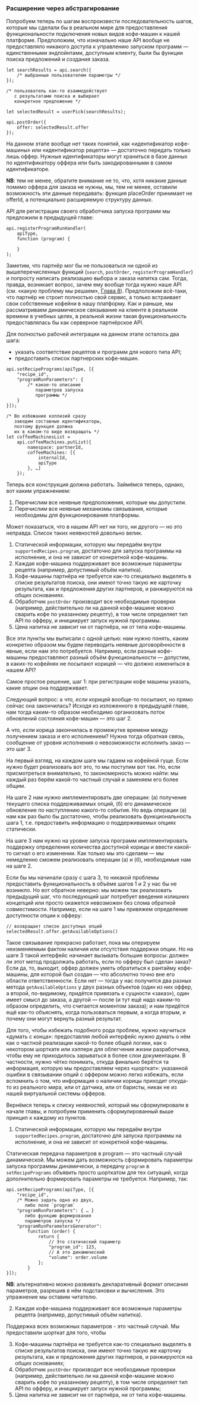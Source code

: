 ### Расширение через абстрагирование

Попробуем теперь по шагам воспроизвести последовательность шагов, которые мы сделали бы в реальном мире для предоставления функциональности подключения новых видов кофе-машин к нашей платформе. Предположим, что изначально наше API вообще не предоставляло никакого доступа к управлению запуском программ — единственными эндпойнтами, доступным клиенту, были бы функции поиска предложений и создания заказа.

```
let searchResults = api.search({
    /* выбранные пользователем параметры */
});

/* пользователь как-то взаимодействует
   с результатами поиска и выбирает
   конкретное предложение */

let selectedResult = userPick(searchResults);

api.postOrder({
    offer: selectedResult.offer
});
```

На данном этапе вообще нет таких понятий, как «идентификатор кофе-машины» или «идентификатор рецепта» — достаточно передать только лишь оффер. Нужные идентификаторы могут храниться в базе данных по идентификатору оффера или быть закодированными в самом идентификаторе.

**NB**: тем не менее, обратите внимание не то, что, хотя никакие данные помимо оффера для заказа не нужны, мы, тем не менее, оставили возможность эти данные передавать: функция placeOrder принимает не offerId, а потенциально расширяемую структуру данных.

API для регистрации своего обработчика запуска программ мы предложили в предыдущей главе:

```
api.registerProgramRunHandler(
    apiType,
    function (program) {

    }
);
```

Заметим, что партнёр мог бы не пользоваться ни одной из вышеперечисленных функций (`search`, `postOrder`, `registerProgramHandler`) и попросту написать реализацию выбора и заказа напитка сам. Тогда, правда, возникает вопрос, зачем ему вообще тогда нужно наше API (см. «какую проблему мы решаем», [Глава 8](#chapter-8)). Предположим всё-таки, что партнёр не строит полностью свой сервис, а только встраивает свои собственные кофейни в нашу платформу. Как и раньше, мы рассматриваем динамическое связывание на клиенте в реальном времени в учебных целях, в реальной жизни такая функциональность предоставлялась бы как серверное партнёрское API.

Для полностью рабочей интеграции на данном этапе осталось два шага:
  * указать соответствие рецептов и программ для нового типа API;
  * предоставить список партнерских кофе-машин.

```
api.setRecipePrograms(apiType, [{
    "recipe_id",
    "programRunParameters": {
        /* какое-то описание
           параметров запуска
           программы */
    }
}]);

/* Во избежание коллизий сразу
   заводим составные идентификаторы,
   поэтому функция должна 
   их в каком-то виде возвращать */
let coffeeMachinesList = 
    api.coffeeMachines.putList({
        namespace: partnerId,
        coffeeMachines: [{
            internalId,
            apiType
        }, …]
    });
```

Теперь вся конструкция должна работать. Займёмся теперь, однако, вот каким упражнением:
  1. Перечислим все неявные предположения, которые мы допустили.
  2. Перечислим все неявные механизмы связывания, которые необходимы для функционирования платформы.

Может показаться, что в нашем API нет ни того, ни другого — но это неправда. Список таких неявностей довольно велик.
  1. Cтатической информации, которую мы передаём внутри `supportedRecipes.program`, достаточно для запуска программы на исполнение, и она не зависит от конкретной кофе-машины.
  2. Каждая кофе-машина поддерживает все возможные параметры рецепта (например, допустимый объём напитка).
  3. Кофе-машины партнёра не требуется как-то специально выделять в списке результатов поиска, они имеют точно такую же карточку результата, как и предложения других партнеров, и ранжируются на общих основаниях.
  4. Обработчик `postOrder` производит все необходимые проверки (например, действительно ли на данной кофе-машине можно сварить кофе по указанному рецепту), в том числе определяет тип API по офферу, и инициирует запуск нужной программы.
  5. Цена напитка не зависит ни от партнёра, ни от типа кофе-машины.

Все эти пункты мы выписали с одной целью: нам нужно понять, каким конкретно образом мы будем переводить неявные договорённости в явные, если нам это потребуется. Например, если разные кофе-машины предоставляют разный объём функциональности — допустим, в каких-то кофейнях не посыпают корицей — что должно измениться в нашем API? 

Самое простое решение, шаг 1: при регистрации кофе машины указать, какие опции она поддерживает.

Следующий вопрос: а *что, если* корицей вообще-то посыпают, но прямо сейчас она закончилась? Исходя из изложенного в предыдущей главе, нам тогда каким-то образом необходимо организовать поток обновлений состояния кофе-машин — это шаг 2.

А *что, если* корица закончилась в промежутке времени между получением заказа и его исполнением? Нужна тогда обратная связь, сообщение от уровня исполнения о невозможности исполнить заказ — это шаг 3.

На первый взгляд, на каждом шаге мы гадаем на кофейной гуще. Если нужно будет реализовать вот это, то мы поступим вот так. Но, если присмотреться внимательно, то закономерность можно найти: мы каждый раз берём какой-то частный случай и заменяем его более общим.

На шаге 2 нам нужно имплементировать две операции: (а) получение текущего списка поддерживаемых опций, (б) его динамическое обновление по наступлению какого-то события. Но ведь операции (а) нам как раз было бы достаточно, чтобы реализовать функциональность шага 1, т.е. предоставить информацию о поддерживаемых опциях статически.

На шаге 3 нам нужно на уровне запуска программ имплементировать поддержку определения количества доступной корицы и ввести какой-то сигнал о его изменении. Как только мы это сделаем — мы немедленно сможем реализовать операции (а) и (б), необходимые нам на шаге 2.

Если бы мы начинали сразу с шага 3, то никакой проблемы предоставить функциональность в объёме шагов 1 и 2 у нас бы не возникло. Но вот обратное неверно: мы можем так реализовать предыдущий шаг, что последующий шаг потребует введения излишних концепций или просто окажется невозможен без слома обратной совместимости. Например, если на шаге 1 мы привяжем определение доступности опции к офферу:

```
// возвращает список доступных опций
selectedResult.offer.getAvailableOptions()
```

Такое связывание прекрасно работает, пока мы оперируем неизменяемым фактом наличия или отсутствия поддержки опции. Но на шаге 3 такой интерфейс начинает вызывать большие вопросы: должен ли этот метод продолжать работать, если по офферу был сделан заказ? Если да, то, выходит, оффер должен уметь обратиться к рантайму кофе-машины, для которой был создан — что абсолютно точно вне его области ответственности. Если нет — тогда у нас получится два разных метода `getAvailableOptions` у двух разных объектов (один из них оффер, а второй, по-видимому, придётся привязать к сущности «заказ»), один имеет смысл до заказа, а другой — после (и тут ещё надо каким-то образом определить, что считается моментом заказа); и нам придётся ещё как-то объяснять, когда пользоваться первым, а когда вторым, и почему они могут вернуть разный результат.

Для того, чтобы избежать подобного рода проблем, нужно научиться «думать с конца»: предоставляя любой интерфейс нужно думать о нём как о частной реализации какой-то более общей логики, как о некотором шорткате или хэлпере для облегчения жизни разработчика, чтобы ему не приходилось зарываться в более слои документации. В частности, нужно чётко понимать, откуда финально берётся та информация, которую мы предоставляем через «шорткат»: указанной ошибки в связывании опций с оффером можно легко избежать, если вспомнить о том, что информация о наличии корицы приходит откуда-то из реального мира, или от датчика, или от баристы, никак не из нашей виртуальной системы офферов.

Вернёмся теперь к списку неявностей, который мы сформулировали в начале главы, и попробуем применить сформулированный выше принцип к каждому из пунктов.

1. Cтатической информации, которую мы передаём внутри `supportedRecipes.program`, достаточно для запуска программы на исполнение, и она не зависит от конкретной кофе-машины.

Статическая передача параметров в program — это частный случай динамической. Мы можем дать возможность сформировать параметры запуска программы динамически, а передачу `program` в `setRecipePrograms` объявить просто шорткатом для тех ситуаций, когда дополнительно формировать параметры не требуется. Например, так:

```
api.setRecipePrograms(apiType, [{
    "recipe_id",
    /* Можно задать одно из двух,
       либо поле `program`
    "programRunParameters": { … }
       либо функцию формирования
       параметров запуска */
    "programRunParametersGenerator":
        function (order) {
            return {
                // Это статический параметр
                "program_id": 123,
                // А это динамический
                "volume": order.volume
            };
        }
}]);
```

**NB**: альтернативно можно развивать декларативный формат описания параметров, разрешив в нём подстановки и вычисления. Это упражнение мы оставим читателю.

2. Каждая кофе-машина поддерживает все возможные параметры рецепта (например, допустимый объём напитка).

Поддержка всех возможных параметров - это частный случай. Мы предоставили шорткат для того, чтобы 

3. Кофе-машины партнёра не требуется как-то специально выделять в списке результатов поиска, они имеют точно такую же карточку результата, как и предложения других партнеров, и ранжируются на общих основаниях;
4. Обработчик `postOrder` производит все необходимые проверки (например, действительно ли на данной кофе-машине можно сварить кофе по указанному рецепту), в том числе определяет тип API по офферу, и инициирует запуск нужной программы;
5. Цена напитка не зависит ни от партнёра, ни от типа кофе-машины.
